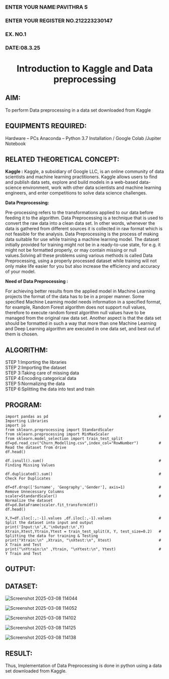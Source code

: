 <H3>ENTER YOUR NAME:PAVITHRA S</H3>
<H3>ENTER YOUR REGISTER NO.212223230147</H3>
<H3>EX. NO.1</H3>
<H3>DATE:08.3.25</H3>
<H1 ALIGN =CENTER> Introduction to Kaggle and Data preprocessing</H1>

## AIM:

To perform Data preprocessing in a data set downloaded from Kaggle

## EQUIPMENTS REQUIRED:
Hardware – PCs
Anaconda – Python 3.7 Installation / Google Colab /Jupiter Notebook

## RELATED THEORETICAL CONCEPT:

**Kaggle :**
Kaggle, a subsidiary of Google LLC, is an online community of data scientists and machine learning practitioners. Kaggle allows users to find and publish data sets, explore and build models in a web-based data-science environment, work with other data scientists and machine learning engineers, and enter competitions to solve data science challenges.

**Data Preprocessing:**

Pre-processing refers to the transformations applied to our data before feeding it to the algorithm. Data Preprocessing is a technique that is used to convert the raw data into a clean data set. In other words, whenever the data is gathered from different sources it is collected in raw format which is not feasible for the analysis.
Data Preprocessing is the process of making data suitable for use while training a machine learning model. The dataset initially provided for training might not be in a ready-to-use state, for e.g. it might not be formatted properly, or may contain missing or null values.Solving all these problems using various methods is called Data Preprocessing, using a properly processed dataset while training will not only make life easier for you but also increase the efficiency and accuracy of your model.

**Need of Data Preprocessing :**

For achieving better results from the applied model in Machine Learning projects the format of the data has to be in a proper manner. Some specified Machine Learning model needs information in a specified format, for example, Random Forest algorithm does not support null values, therefore to execute random forest algorithm null values have to be managed from the original raw data set.
Another aspect is that the data set should be formatted in such a way that more than one Machine Learning and Deep Learning algorithm are executed in one data set, and best out of them is chosen.


## ALGORITHM:
STEP 1:Importing the libraries<BR>
STEP 2:Importing the dataset<BR>
STEP 3:Taking care of missing data<BR>
STEP 4:Encoding categorical data<BR>
STEP 5:Normalizing the data<BR>
STEP 6:Splitting the data into test and train<BR>

##  PROGRAM:
```
import pandas as pd                                                 # Importing Libraries
import io
from sklearn.preprocessing import StandardScaler
from sklearn.preprocessing import MinMaxScaler
from sklearn.model_selection import train_test_split
df=pd.read_csv("Churn_Modelling.csv",index_col="RowNumber")         # Read the dataset from drive
df.head()
```
```
df.isnull().sum()                                                   # Finding Missing Values
```
```
df.duplicated().sum()                                               # Check For Duplicates
```
```
df=df.drop(['Surname', 'Geography','Gender'], axis=1)               # Remove Unnecessary Columns
scaler=StandardScaler()                                             # Normalize the dataset
df=pd.DataFrame(scaler.fit_transform(df))
df.head()
```
```
X,Y=df.iloc[:,:-1].values ,df.iloc[:,-1].values                     # Split the dataset into input and output
print('Input:\n',X,'\nOutput:\n',Y) 
Xtrain,Xtest,Ytrain,Ytest = train_test_split(X, Y, test_size=0.2)   # Splitting the data for training & Testing
print("Xtrain:\n" ,Xtrain, "\nXtest:\n", Xtest)                     # X Train and Test
print("\nYtrain:\n" ,Ytrain, "\nYtest:\n", Ytest)                   # Y Train and Test
```


## OUTPUT:
## DATASET:
![Screenshot 2025-03-08 114044](https://github.com/user-attachments/assets/550dc5b7-3f0e-4b9e-95c2-5c22c41758ab)

![Screenshot 2025-03-08 114052](https://github.com/user-attachments/assets/b55e3e9a-6cce-4dd4-9801-7c95a22ffe1c)

![Screenshot 2025-03-08 114102](https://github.com/user-attachments/assets/1932d9fd-c769-460d-8a30-f14ffd429351)

![Screenshot 2025-03-08 114125](https://github.com/user-attachments/assets/70a51893-3fe6-40dd-9e65-e13a2a8797a1)

![Screenshot 2025-03-08 114138](https://github.com/user-attachments/assets/3910cd64-b7c3-4b3a-b3c5-7c76e8330744)



## RESULT:
Thus, Implementation of Data Preprocessing is done in python  using a data set downloaded from Kaggle.


